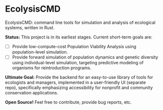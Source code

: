 # EcolysisCMD
EcolysisCMD: command line tools for simulation and analysis of ecological systems, written in Rust.

**Status:** This project is in its earliest stages. Current short-term goals are:
- [ ] Provide low-compute-cost Population Viability Analysis using population-level simulation.
- [ ] Provide forward simulation of population dynamics and genetic diversity using individual-level simulation, targeting predictive modeling of organisms for reintroduction programs.

**Ultimate Goal:** Provide the backend for an easy-to-use library of tools for ecologists and managers, implemented in a user-friendly UI (separate repo), specifically emphasizing accessibility for nonprofit and community conservation applications.

**Open Source!** Feel free to contribute, provide bug reports, etc.

